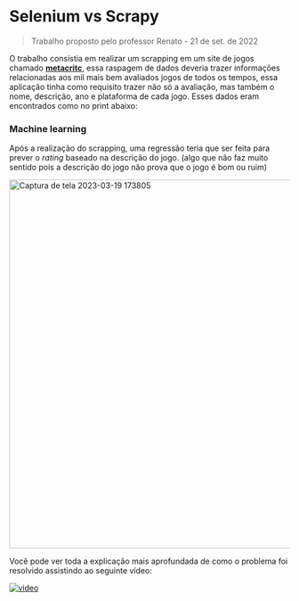 
# **Selenium vs Scrapy**
> Trabalho proposto pelo professor Renato - 21 de set. de 2022

O trabalho consistia em realizar um scrapping em um site de jogos chamado **[metacritc](https://www.metacritic.com/browse/games/score/metascore/all/all/filtered)**, essa raspagem de dados deveria trazer informações relacionadas aos mil mais bem avaliados jogos de todos os tempos, essa aplicação tinha como requisito trazer não só a avaliação, mas também o nome, descrição, ano e plataforma de cada jogo. Esses dados eram encontrados como no print abaixo:

### **Machine learning**
Após a realização do scrapping, uma regressão teria que ser feita para prever o *rating* baseado na descrição do jogo. (algo que não faz muito sentido pois a descrição do jogo não prova que o jogo é bom ou ruim)

<img width="662" alt="Captura de tela 2023-03-19 173805" src="https://user-images.githubusercontent.com/56776489/226207701-092b69b0-24dd-430b-b22b-415f0ede6929.png">

Você pode ver toda a explicação mais aprofundada de como o problema foi resolvido assistindo ao seguinte vídeo:

[![video](https://user-images.githubusercontent.com/56776489/226207746-3fdf6159-932e-4232-886a-c0ada9326800.png)](https://www.youtube.com/watch?v=zMJBsCFN3T4&ab_channel=ASAPSant)
